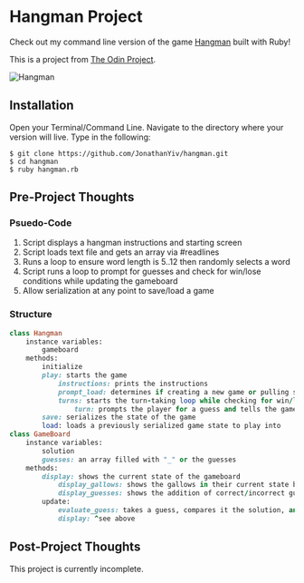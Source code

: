 # Hangman Project

Check out my command line version of the game [Hangman](https://en.wikipedia.org/wiki/Hangman_(game)) built with Ruby!

This is a project from [The Odin Project](https://www.theodinproject.com/courses/ruby-programming/lessons/file-i-o-and-serialization).

![Hangman](/hangman.rb)

## Installation

Open your Terminal/Command Line. Navigate to the directory where your version will live. Type in the following:

```
$ git clone https://github.com/JonathanYiv/hangman.git
$ cd hangman
$ ruby hangman.rb
```

## Pre-Project Thoughts

### Psuedo-Code

1. Script displays a hangman instructions and starting screen
2. Script loads text file and gets an array via #readlines
3. Runs a loop to ensure word length is 5..12 then randomly selects a word
4. Script runs a loop to prompt for guesses and check for win/lose conditions while updating the gameboard
5. Allow serialization at any point to save/load a game

### Structure

```ruby
class Hangman
	instance variables:
		gameboard
	methods:
		initialize
		play: starts the game
			instructions: prints the instructions
			prompt_load: determines if creating a new game or pulling serialized data for a previously saved game
			turns: starts the turn-taking loop while checking for win/loss conditions
				turn: prompts the player for a guess and tells the gameboard
		save: serializes the state of the game
		load: loads a previously serialized game state to play into
class GameBoard
	instance variables:
		solution
		guesses: an array filled with "_" or the guesses
	methods:
		display: shows the current state of the gameboard
			display_gallows: shows the gallows in their current state based on # of incorrect guesses
			display_guesses: shows the addition of correct/incorrect guesses below the gallows
		update:
			evaluate_guess: takes a guess, compares it the solution, and updates the guesses array accordingly
			display: ^see above
```

## Post-Project Thoughts

This project is currently incomplete.